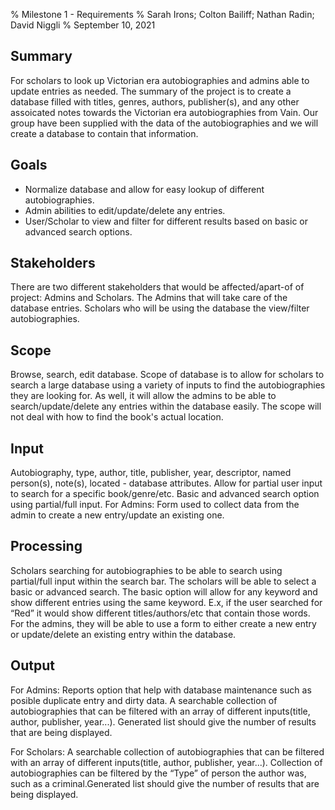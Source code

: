 % Milestone 1 - Requirements
% Sarah Irons; Colton Bailiff; Nathan Radin; David Niggli
% September 10, 2021


## Summary
For scholars to look up Victorian era autobiographies and admins able to update entries as needed.
The summary of the project is to create a database filled with titles, genres, authors, publisher(s), and any other assoicated notes towards the Victorian era autobiographies from Vain. Our group have been supplied with the data of the autobiographies and we will create a database to contain that information.


## Goals
- Normalize database and allow for easy lookup of different autobiographies.
- Admin abilities to edit/update/delete any entries.
- User/Scholar to view and filter for different results based on basic or advanced search options.


## Stakeholders
There are two different stakeholders that would be affected/apart-of of project: Admins and Scholars.
The Admins that will take care of the database entries.
Scholars who will be using the database the view/filter autobiographies.

## Scope
Browse, search, edit database. Scope of database is to allow for scholars to search a large database using a variety of inputs to find the autobiographies they are looking for. As well, it will allow the admins to be able to search/update/delete any entries within the database easily. The scope will not deal with how to find the book's actual location.

## Input
Autobiography, type, author, title, publisher, year, descriptor, named person(s), note(s), located - database attributes.
Allow for partial user input to search for a specific book/genre/etc.
Basic and advanced search option using partial/full input.
For Admins: Form used to collect data from the admin to create a new entry/update an existing one.


## Processing
Scholars searching for autobiographies to be able to search using partial/full input within the search bar. The scholars will be able to select a basic or advanced search. The basic option will allow for any keyword and show different entries using the same keyword. E.x, if the user searched for “Red” it would show different titles/authors/etc that contain those words. For the admins, they will be able to use a form to either create a new entry or update/delete an existing entry within the database. 


## Output
For Admins: Reports option that help with database maintenance such as posible duplicate entry and dirty data. A searchable collection of autobiographies that can be filtered with an array of different inputs(title, author, publisher, year...).  Generated list should give the number of results that  are being displayed.

For Scholars: A searchable collection of autobiographies that can be filtered with an array of different inputs(title, author, publisher, year...).  Collection of autobiographies can be filtered by the “Type” of person the author was, such as a criminal.Generated list should give the number of results that  are being displayed.



